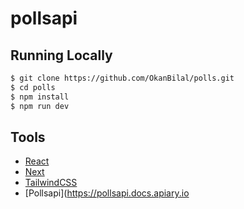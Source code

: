 #  pollsapi


## Running Locally

```bash
$ git clone https://github.com/OkanBilal/polls.git
$ cd polls
$ npm install
$ npm run dev
```

## Tools

- [React](https://reactjs.org)
- [Next](https://nextjs.org)
- [TailwindCSS](https://tailwindcss.com)
- [Pollsapi](https://pollsapi.docs.apiary.io
